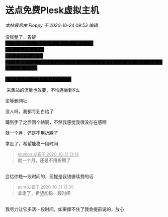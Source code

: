 # 送点免费Plesk虚拟主机


<i class="pstatus"> 本帖最后由 Floppy 于 2020-10-24 09:53 编辑 </i><br />
<br />
没钱整了，告辞<br />
<font style="background-color:Black">自己随便整的，不喜勿喷，我血亏，建议打钱<br />
没有Cloudflare Pro<br />
用的正版Plesk面板<br />
留给有需要的人：https://www.shop.iruanp.com/store/cao-gen-zhan-chang-zhi-yuan-ji-hua<br />
<br />
如果没人用的话下个月就不续费了</font>

<img src="static/image/smiley/default/lol.gif" smilieid="12" border="0" alt="" /> 采集站的流量也敢要，不怕连坐到K么

坐等删网址

没人吗，我都亏到白给了<img src="static/image/smiley/yct/002.gif" smilieid="30" border="0" alt="" />

薅到手了之后回个帖啊，不然我感觉我很没存在感啊<img src="static/image/smiley/yct/002.gif" smilieid="30" border="0" alt="" />

就一个月，还是不用折腾了

拿走了，希望能稳一段时间

<div class="quote"><blockquote><font size="2"><a href="https://www.hostloc.com/forum.php?mod=redirect&amp;goto=findpost&amp;pid=9284568&amp;ptid=753024" target="_blank"><font color="#999999">jdunion 发表于 2020-10-11 13:14</font></a></font><br />
就一个月，还是不用折腾了</blockquote></div><br />
会给你稳一段时间的，前提是我钱够续费的话

<div class="quote"><blockquote><font size="2"><a href="https://www.hostloc.com/forum.php?mod=redirect&amp;goto=findpost&amp;pid=9284682&amp;ptid=753024" target="_blank"><font color="#999999">acm 发表于 2020-10-11 13:39</font></a></font><br />
拿走了，希望能稳一段时间</blockquote></div><br />
我尽力让它多活一段时间，如果撑不住了我会提前说的，放心
